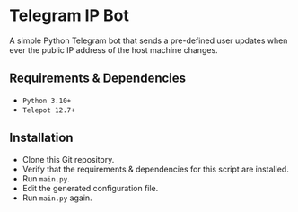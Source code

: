 # Telegram IP Bot
A simple Python Telegram bot that sends a pre-defined user updates when ever the public IP address of the host machine changes.

## Requirements & Dependencies
- `Python 3.10+`
- `Telepot 12.7+`

## Installation
- Clone this Git repository.
- Verify that the requirements & dependencies for this script are installed.
- Run `main.py`.
- Edit the generated configuration file.
- Run `main.py` again.